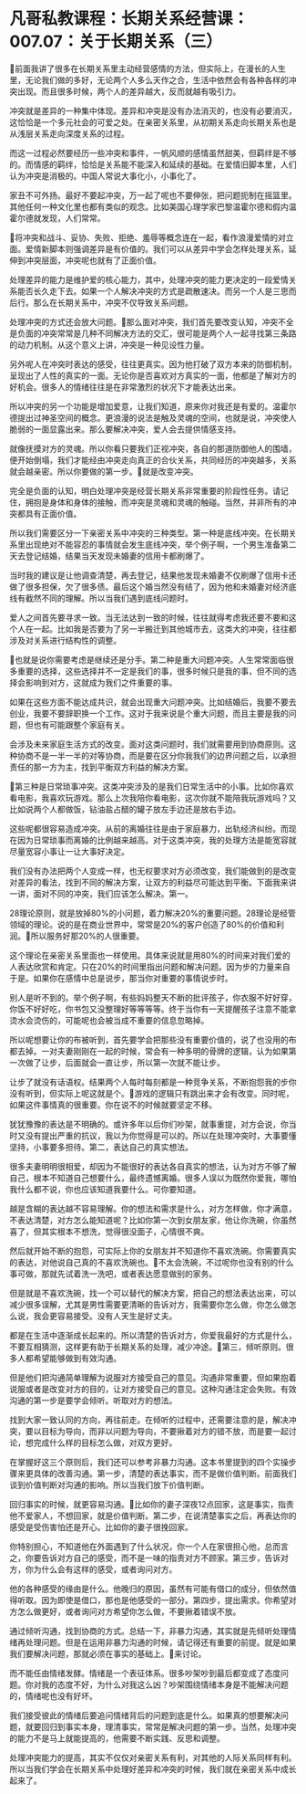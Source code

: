 # 凡哥私教课程：长期关系经营课：007.07：关于长期关系（三）

🎼前面我讲了很多在长期关系里主动经营感情的方法，但实际上，在漫长的人生里，无论我们做的多好，无论两个人多么天作之合，生活中依然会有各种各样的冲突出现。而且很多时候，两个人的差异越大，反而就越有吸引力。

冲突就是差异的一种集中体现。差异和冲突是没有办法消灭的，也没有必要消灭，这恰恰是一个多元社会的可爱之处。在亲密关系里，从初期关系走向长期关系也是从浅层关系走向深度关系的过程。

而这一过程必然要经历一些冲突和事件，一帆风顺的感情虽然甜美，但羁绊是不够的。而情感的羁绊，恰恰是关系能不能深入和延续的基础。在爱情旧脚本里，人们认为冲突是消极的。中国人常说大事化小，小事化了。

家丑不可外扬。最好不要起冲突，万一起了呢也不要伸张，把问题扼制在摇篮里。其他任何一种文化里也都有类似的观念。比如美国心理学家巴黎温霍尔德和假内温霍尔德就发现，人们常常。

🎼将冲突和战斗、妥协、失败、拒绝、羞辱等概念连在一起，看作浪漫爱情的对立面。爱情新脚本则强调差异是有价值的。我们可以从差异中学会怎样处理关系，延伸到冲突层面，冲突呢也就有了正面价值。

处理差异的能力是维护爱的核心能力，其中，处理冲突的能力更决定的一段爱情关系能否长久走下去。如果一个人解决冲突的方式是疏散速决。而另一个人是三思而后行。那么在长期关系中，冲突不仅导致关系问题。

处理冲突的方式还会放大问题。🎼那么面对冲突，我们首先要改变认知，冲突不全是负面的冲突常常是几种不同解决方法的交汇，很可能是两个人一起寻找第三条路的动力机制。从这个意义上讲，冲突是一种见设性力量。

另外呢人在冲突时表达的感受，往往更真实。因为他打破了双方本来的防御机制，呈现出了人性的真实的一面。无论你是否喜欢对方真实的一面，他都是了解对方的好机会。很多人的情绪往往是在非常激烈的状况下才能表达出来。

所以冲突的另一个功能是增加爱意，让我们知道，原来你对我还是有爱的。温霍尔德提出过神圣空间的概念。更浪漫的说法是触及灵魂的空间，也就是说，冲突使人脆弱的一面显露出来。那么要解决冲突，爱人会去提供情感支持。

就像抚摸对方的灵魂。所以你看只要我们正视冲突，各自的那道防御他人的围墙，便开始倒塌，我们才能经由冲突走向真正的合伙关系，共同经历的冲突越多，关系就会越亲密。所以你要做的第一步。🎼就是改变冲突。

完全是负面的认知，明白处理冲突是经营长期关系非常重要的阶段性任务。请记住，拥抱是身体和身体的接触，而冲突是灵魂和灵魂的触碰。当然，并非所有的冲突都具有正面价值。

所以我们需要区分一下亲密关系中冲突的三种类型。第一种是底线冲突。在长期关系里出现绝对不能容忍的事情就会发生底线冲突，举个例子啊，一个男生准备第二天去登记结婚，结果当天发现未婚妻的信用卡都刷爆了。

当时我的建议是让他调查清楚，再去登记，结果他发现未婚妻不仅刷爆了信用卡还做了很多担保，欠了很多债。最后这个婚当然没有结了，因为他和未婚妻对经济底线有截然不同的理解。所以当我们遇到底线问题时。

爱人之间首先要寻求一致。当无法达到一致的时候，往往就得考虑我还要不要和这个人在一起。比如我是否要为了另一半搬迁到其他城市去，这类大的冲突，往往都涉及对关系进行结构性的调整。

🎼也就是说你需要考虑是继续还是分手。第二种是重大问题冲突。人生常常面临很多重要的选择，这些选择并不一定是我们的事，很多时候只是我的事，但不同的选择会影响到对方，这就成为我们之件重要的事。

如果在这些方面不能达成共识，就会出现重大问题冲突。比如结婚后，我要不要去创业，我要不要辞职换一个工作。这对于我来说是个重大问题，而且主要是我的问题，但也有可能跟整个家庭有关。

会涉及未来家庭生活方式的改变。面对这类问题时，我们就需要用到协商原则。这种协商不是一半一半的对等协商，而是要在区分你我我们的边界问题之后，以承担责任的那一方为主，找到平衡双方利益的解决方案。

🎼第三种是日常琐事冲突。这类冲突涉及的是我们日常生活中的小事。比如你喜欢看电影，我喜欢玩游戏。那么上次我陪你看电影，这次你就不能陪我玩游戏吗？又比如说两个人都做饭，钻油盐占醋的罐子放左手边还是放右手边。

这些呢都很容易造成冲突。从前的离婚往往是由于家庭暴力，出轨经济纠纷。而现在因为日常琐事而离婚的比例越来越高。对于这类冲突，我的处理方法是能宽容就尽量宽容小事让一让大事好决定。

我们没有办法把两个人变成一样，也无权要求对方必须改变，我们能做到的是改变对差异的看法，找到不同的解决方案，让双方的利益尽可能达到平衡。下面我来讲一讲，面对不同的冲突，我们应该怎么解决。第一。

28理论原则，就是放掉80%的小问题，着力解决20%的重要问题。28理论是经管领域的理论。说的是在商业世界中，常常是20%的客户创造了80%的价值和利润。🎼所以服务好那20%的人很重要。

这个理论在亲密关系里面也一样使用。具体来说就是用80%的时间来对我们爱的人表达欣赏和肯定。只在20%的时间里指出问题和解决问题。因为步的力量来自于是。如果你在感情中总是说步，那当你对重要的事情说步时。

别人是听不到的。举个例子啊，有些妈妈整天不断的批评孩子，你衣服不好好穿，你饭不好好吃，你书包又没整理好等等等等。终于当你有一天提醒孩子注意不能拿烫水会烫伤的，可能呢也会被当成不重要的信息忽略掉。

所以呢想要让你的布被听到，首先要学会把那些没有重要价值的，说了也没用的布都去掉。一对夫妻刚刚在一起的时候，常会有一种多明的骨牌的逻辑，认为如果第一次做了让步，后面就会一直让步，所以第一次就不能让步。

让步了就没有话语权。结果两个人每时每刻都是一种竞争关系，不断抱怨我的步你没有听到，但实际上呢这就是个。🎼游戏的逻辑只有跳出来才会有改变。同时呢，如果这件事情真的很重要。你在说不的时候就要坚定不移。

犹犹豫豫的表达是不明确的。或许多年以后你们吵架，就事重提，对方会说，你当时又没有提出严重的抗议，我以为你觉得是可以的。所以在处理冲突时，大事要懂坚持，小事要多担待。第二，表达自己的真实想法。

很多夫妻明明很相爱，却因为不能很好的表达各自真实的想法，认为对方不够了解自己，根本不知道自己想要什么，最终遗憾离婚。很多人误以为既然你爱我，哪怕我什么都不说，你也应该知道我要什么。可你要知道。

越是含糊的表达越不容易理解。你的想法和需求是什么，对方怎样做，你才满意，不表达清楚，对方怎么能知道呢？比如你第一次到女朋友家，他让你洗碗，你虽然喜了，但其实根本不想洗，觉得很没面子，心情很不爽。

然后就开始不断的抱怨，可实际上你的女朋友并不知道你不喜欢洗碗。你需要真实的表达，对他说自己真的不喜欢洗碗也。🎼不太会洗碗，不过呢你也没有别的什么事可做，那就先试着洗一洗吧，或者表达愿意做别的家务。

但是就是不喜欢洗碗，找一个可以替代的解决方案，把自己的想法表达出来，可以减少很多误解，尤其是男性需要更清晰的告诉对方，我需要你怎么做，你怎么做怎么说，我会更容易接受。没有人天生是好丈夫。

都是在生活中逐渐成长起来的。所以清楚的告诉对方，你爱我最好的方式是什么，不要互相猜测，这样更有助于长期关系的处理，减少冲途。🎼第三，倾听原则。很多人都希望能够做到有效沟通。

但是他们把沟通简单理解为说服对方接受自己的意见。沟通非常重要，但如果抱着说服或者是改变对方的目的，让对方接受自己的意见。这种沟通注定会失败。有效沟通的第一步是要学会倾听。听取对方的想法。

找到大家一致认同的方向，再往前走。在倾听的过程中，还需要注意的是，解决冲突，要以目标为导向，而非以问题为导向，不要揪着对方的错不放，而是要一起讨论，想完成什么样的目标怎么做，对双方更好。

在掌握好这三个原则后，我们还可以参考非暴力沟通。这本书里提到的四个实操步骤来更具体的改善沟通。第一步，清楚的表达事实，而不是做价值判断。前面我们谈到价值判断对沟通的影响。所以当我们放下价值判断。

回归事实的时候，就更容易沟通。🎼比如你的妻子深夜12点回家，这是事实，指责他不爱家人，不想回家，就是价值判断。第二步，在说清楚事实之后，再表达你的感受是受伤害怕还是开心。比如你的妻子很挽回家。

你特别担心，不知道他在外面遇到了什么状况，你一个人在家很担心他，总而言之，你要告诉对方自己的感受，而不是一味的指责对方不顾家。第三步，告诉对方，你为什么会有这样的感受，或者询问对方。

他的各种感受的缘由是什么。他晚归的原因，虽然有可能有借口的成分，但依然值得听取。因为即使是借口，那也是他感受的一部分。第四步，提出需求。你希望对方怎么做更好，或者询问对方希望你怎么做，不要揪着错误不放。

通过倾听沟通，找到协商的方式。总结一下，非暴力沟通，其实就是先倾听处理情绪再处理问题。但是在运用非暴力沟通的时候，请记得还有重要的前提。就是如果我们要解决问题，那就必须在事实的基础上。🎼来讨论。

而不能任由情绪发酵。情绪是一个表征体系。很多吵架吵到最后都变成了态度问题。你对我的态度不好，为什么对我这么凶？吵架围绕情绪本身是不能解决问题的，情绪呢也没有好坏。

我们接受彼此的情绪后要追问情绪背后的问题到底是什么。如果真的想要解决问题，就要回归到事实本身，理清事实，常常是解决问题的第一步。当然，处理冲突的能力不是马上就能提高的，他需要不断实践、反思和调整。

处理冲突能力的提高，其实不仅仅对亲密关系有利，对其他的人际关系同样有利。所以当我们学会在长期关系中处理好差异和冲突的时候，我们就在亲密关系中成长起来了。


